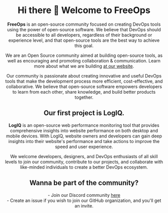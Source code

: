 <h1 align="center">Hi there 👋 Welcome to FreeOps</h1>

<p align="center"><strong>FreeOps</strong> is an open-source community focused on creating DevOps tools using the power of open-source software. We believe that DevOps should be accessible to all developers, regardless of their background or experience level, and that open-source tools are the best way to achieve this goal.</p>

<p align="center">We are an Open Source community aimed at building open-source tools, as well as encouraging and promoting collaboration & communication. Learn more about what we are building <a href="https://devlogiq.netlify.app">at our website</a>.</p>

<p align="center">Our community is passionate about creating innovative and useful DevOps tools that make the development process more efficient, cost-effective, and collaborative. We believe that open-source software empowers developers to learn from each other, share knowledge, and build better products together.</p>

<h2 align="center">Our first project is LogIQ.</h2>

<p align="center"><strong>LogIQ</strong> is an open-source web performance monitoring tool that provides comprehensive insights into website performance on both desktop and mobile devices. With LogIQ, website owners and developers can gain deep insights into their website's performance and take actions to improve the speed and user experience.</p>

<p align="center">We welcome developers, designers, and DevOps enthusiasts of all skill levels to join our community, contribute to our projects, and collaborate with like-minded individuals to create a better DevOps ecosystem.</p>

<h2 align="center">Wanna be part of the community?</h2>

<p align="center">
  - Join our Discord community <a href="https://discord.gg/Q6cH6pr2N6">here</a><br>
  - Create an issue if you wish to join our GitHub organization, and you'll get an invite.
</p>






<!--  # Hi there 👋 Welcome to FreeOps

**FreeOps** is an open-source community focused on creating DevOps tools using the power of open-source software. We believe that DevOps should be accessible to all developers, regardless of their background or experience level, and that open-source tools are the best way to achieve this goal.

We are an Open Source community aimed at building an open-source tools, also encouraging and promoting collaboration & communication.
Learn more about what we are building [at our website](https://devlogiq.netlify.app)

Our community is passionate about creating innovative and useful DevOps tools that make the development process more efficient, cost-effective, and collaborative. We believe that open-source software empowers developers to learn from each other, share knowledge, and build better products together.

## Our first project is LogIQ.

**LogIQ** is an open-source web performance monitoring tool that provides comprehensive insights into website performance on both desktop and mobile devices. With LogIQ, website owners and developers can gain deep insights into their website's performance and take actions to improve the speed and user experience.

We welcome developers, designers, and DevOps enthusiasts of all skill levels to join our community, contribute to our projects, and collaborate with like-minded individuals to create a better DevOps ecosystem.

## Wanna be part of the community?
  - Join our Discord community [here](https://discord.gg/Q6cH6pr2N6)
  - Create an issue if you wish to join github organization, you'll get an invite.
 -->
